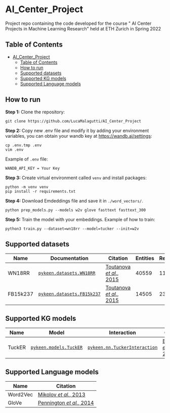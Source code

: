 # AI_Center_Project

Project repo containing the code developed for the course " AI Center Projects in Machine Learning Research" held at ETH Zurich in Spring 2022

## Table of Contents
- [AI_Center_Project](#ai_center_project)
  - [Table of Contents](#table-of-contents)
  - [How to run](#how-to-run)
  - [Supported datasets](#supported-datasets)
  - [Supported KG models](#supported-kg-models)
  - [Supported Language models](#supported-language-models)

## How to run

**Step 1:** Clone the repository:
```console
git clone https://github.com/LucaMalagutti/AI_Center_Project
```

**Step 2:** Copy new .env file and modify it by adding your environment variables, you can obtain your wandb key at https://wandb.ai/settings:
```console
cp .env.tmp .env 
vim .env 
```

Example of ``.env`` file:

```console
WANDB_API_KEY = Your Key
```

**Step 3:** Create virtual environment called ``venv`` and install packages: 
```console
python -m venv venv
pip install -r requirements.txt
```

**Step 4:** Download Emdeddings file and save it in ``./word_vectors/``.
```console
python prep_models.py --models w2v glove fasttext fasttext_300
```

**Step 5:** Train the model with your embeddings. Example of how to train:
```console
python3 train.py --dataset=wn18rr --model=tucker --init=w2v
```

## Supported datasets

| Name                               | Documentation                                                                                                       | Citation                                                                                                                |   Entities |   Relations |   Triples |
|------------------------------------|---------------------------------------------------------------------------------------------------------------------|-------------------------------------------------------------------------------------------------------------------------|------------|-------------|-----------|
| WN18RR                    | [`pykeen.datasets.WN18RR`](https://pykeen.readthedocs.io/en/latest/api/pykeen.datasets.WN18RR.html)                 | [Toutanova *et al*., 2015](https://www.aclweb.org/anthology/W15-4007/)                                                  |      40559 |          11 |     92583 |
| FB15k237                          | [`pykeen.datasets.FB15k237`](https://pykeen.readthedocs.io/en/latest/api/pykeen.datasets.FB15k237.html)             | [Toutanova *et al*., 2015](https://www.aclweb.org/anthology/W15-4007/)                                                  |      14505 |         237 |    310079 |

## Supported KG models

| Name                           | Model                                                                                                                         | Interaction                                                                                                                                | Citation                                                                                                                |
|--------------------------------|-------------------------------------------------------------------------------------------------------------------------------|--------------------------------------------------------------------------------------------------------------------------------------------|-------------------------------------------------------------------------------------------------------------------------|
| TuckER                         | [`pykeen.models.TuckER`](https://pykeen.readthedocs.io/en/latest/api/pykeen.models.TuckER.html)                               | [`pykeen.nn.TuckerInteraction`](https://pykeen.readthedocs.io/en/latest/api/pykeen.nn.TuckerInteraction.html)                              | [Balažević *et al.*, 2019](https://arxiv.org/abs/1901.09590)                                                            |                                                    |

## Supported Language models

| Name                           | Citation                                                                                                                         |
|--------------------------------|-------------------------------------------------------------------------------------------------------------------------------|
| Word2Vec                         | [Mikolov *et al.*, 2013](https://arxiv.org/pdf/1301.3781.pdf)                               |
| GloVe                         | [Pennington *et al.*, 2014](https://aclanthology.org/D14-1162.pdf)                               |

